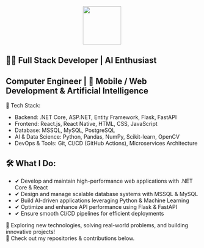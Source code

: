 <div id="header" align="center">
  <img src="https://media.giphy.com/media/M9gbBd9nbDrOTu1Mqx/giphy.gif" width="100"/>
</div>

## 👨‍💻 Full Stack Developer | AI Enthusiast
## Computer Engineer | 🚀 Mobile / Web Development & Artificial Intelligence

<!--
**Cemrdeniz/Cemrdeniz** is a ✨ _special_ ✨ repository because its `README.md` (this file) appears on your GitHub profile.

Here are some ideas to get you started:

- 🔭 I’m currently working on ...
- 🌱 I’m currently learning ...
- 👯 I’m looking to collaborate on ...
- 🤔 I’m looking for help with ...
- 💬 Ask me about ...
- 📫 How to reach me: ...
- 😄 Pronouns: ...
- ⚡ Fun fact: ...
-->
🚀 Tech Stack:
- Backend: .NET Core, ASP.NET, Entity Framework, Flask, FastAPI
- Frontend: React.js, React Native, HTML, CSS, JavaScript
- Database: MSSQL, MySQL, PostgreSQL
- AI & Data Science: Python, Pandas, NumPy, Scikit-learn, OpenCV
- DevOps & Tools: Git, CI/CD (GitHub Actions), Microservices Architecture
## 🛠 What I Do:
- ✔ Develop and maintain high-performance web applications with .NET Core & React  
- ✔ Design and manage scalable database systems with MSSQL & MySQL  
- ✔ Build AI-driven applications leveraging Python & Machine Learning  
- ✔ Optimize and enhance API performance using Flask & FastAPI  
- ✔ Ensure smooth CI/CD pipelines for efficient deployments  

📌 Exploring new technologies, solving real-world problems, and building innovative projects!  
🔗 Check out my repositories & contributions below.  

